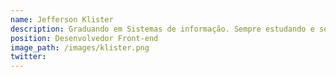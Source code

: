 ```yaml
---
name: Jefferson Klister
description: Graduando em Sistemas de informação. Sempre estudando e se atualizando sobre as ferramentas mais eficientes do desenvolvimento web.
position: Desenvolvedor Front-end
image_path: /images/klister.png
twitter:
---
```

